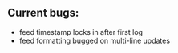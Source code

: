 ## Current bugs:
- feed timestamp locks in after first log
- feed formatting bugged on multi-line updates